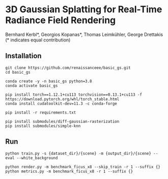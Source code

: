 # 3D Gaussian Splatting for Real-Time Radiance Field Rendering
Bernhard Kerbl*, Georgios Kopanas*, Thomas Leimkühler, George Drettakis (* indicates equal contribution)<br>

## Installation
```shell
git clone https://github.com/renaissanceee/basic_gs.git
cd basic_gs

conda create -y -n basic_gs python=3.8
conda activate basic_gs

pip install torch==1.12.1+cu113 torchvision==0.13.1+cu113 -f https://download.pytorch.org/whl/torch_stable.html
conda install cudatoolkit-dev=11.3 -c conda-forge

pip install -r requirements.txt

pip install submodules/diff-gaussian-rasterization
pip install submodules/simple-knn
```
## Run
```shell
python train.py -s {dataset_dir}/{scene} -m {output_dir}/{scene} --eval --white_background

python render.py -m benchmark_ficus_x8 --skip_train -r 1 --suffix {}
python metrics.py -m benchmark_ficus_x8 -r 1 --suffix {}
```